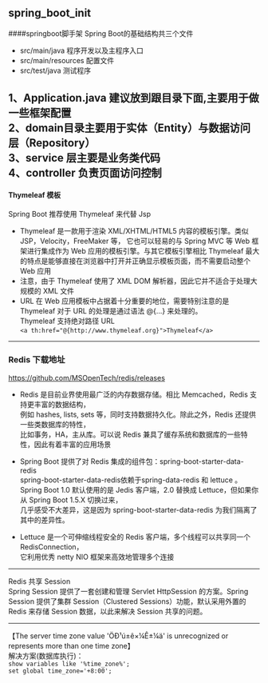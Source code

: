 ## spring_boot_init
####springboot脚手架
Spring Boot的基础结构共三个文件
* src/main/java  程序开发以及主程序入口
* src/main/resources 配置文件
* src/test/java  测试程序

1、Application.java 建议放到跟目录下面,主要用于做一些框架配置  
2、domain目录主要用于实体（Entity）与数据访问层（Repository）  
3、service 层主要是业务类代码  
4、controller 负责页面访问控制
---
#### Thymeleaf 模板
Spring Boot 推荐使用 Thymeleaf 来代替 Jsp  
* Thymeleaf 是一款用于渲染 XML/XHTML/HTML5 内容的模板引擎。类似 JSP，Velocity，FreeMaker 等，
它也可以轻易的与 Spring MVC 等 Web 框架进行集成作为 Web 应用的模板引擎。与其它模板引擎相比
Thymeleaf 最大的特点是能够直接在浏览器中打开并正确显示模板页面，而不需要启动整个 Web 应用  
* 注意，由于 Thymeleaf 使用了 XML DOM 解析器，因此它并不适合于处理大规模的 XML 文件
* URL 在 Web 应用模板中占据着十分重要的地位，需要特别注意的是 Thymeleaf 对于 URL 的处理是通过语法 @{...} 来处理的。  
Thymeleaf 支持绝对路径 URL  
`<a th:href="@{http://www.thymeleaf.org}">Thymeleaf</a>`

---
### Redis 下载地址   
https://github.com/MSOpenTech/redis/releases
* Redis 是目前业界使用最广泛的内存数据存储。相比 Memcached，Redis 支持更丰富的数据结构，  
例如 hashes, lists, sets 等，同时支持数据持久化。除此之外，Redis 还提供一些类数据库的特性，  
比如事务，HA，主从库。可以说 Redis 兼具了缓存系统和数据库的一些特性，因此有着丰富的应用场景  

* Spring Boot 提供了对 Redis 集成的组件包：spring-boot-starter-data-redis  
spring-boot-starter-data-redis依赖于spring-data-redis 和 lettuce 。  
Spring Boot 1.0 默认使用的是 Jedis 客户端，2.0 替换成 Lettuce，但如果你从 Spring Boot 1.5.X 切换过来，  
几乎感受不大差异，这是因为 spring-boot-starter-data-redis 为我们隔离了其中的差异性。

* Lettuce 是一个可伸缩线程安全的 Redis 客户端，多个线程可以共享同一个 RedisConnection，  
它利用优秀 netty NIO 框架来高效地管理多个连接

---
Redis 共享 Session  
Spring Session 提供了一套创建和管理 Servlet HttpSession 的方案。Spring Session 提供了集群 Session（Clustered Sessions）功能，默认采用外置的 Redis 来存储 Session 数据，以此来解决 Session 共享的问题。

---

【The server time zone value 'ÖÐ¹ú±ê×¼Ê±¼ä' is unrecognized or represents more than one time zone】  
解决方案(数据库执行)：  
`show variables like '%time_zone%';`  
`set global time_zone='+8:00';`